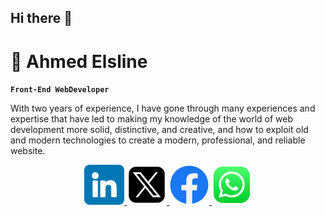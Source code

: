 ## Hi there 👋

# 🫡 Ahmed Elsline

**`Front-End WebDeveloper`**

With two years of experience, I have gone through many experiences and expertise that have led to making my knowledge of the world of web development more solid, distinctive, and creative, and how to exploit old and modern technologies to create a modern, professional, and reliable website.

<!-- Social icons section -->
<p align="center">
<a href="https://www.linkedin.com/in/elsline/" target="_blank">
  <img width="64px" alt="LinkedIn" title="LinkedIn" src="assets/linkedin.png" />
</a>
<a href="https://x.com/ELSLINEE" target="_blank">
  <img width="64px" alt="LinkedIn" title="LinkedIn" src="assets/twitter.png" />
</a>
<a href="https://www.facebook.com/elsline/" target="_blank">
  <img
    width="64px"
    alt="LinkedIn"
    title="LinkedIn"
    src="assets/communication.png"
  />
</a>
<a
href="https://api.whatsapp.com/send/?phone=%2B201001077694&text&type=phone_number&app_absent=0"
target="\_blank"> <img width="64px" alt="LinkedIn" title="LinkedIn" src="assets/logo (1).png" /> </a>
</p>

